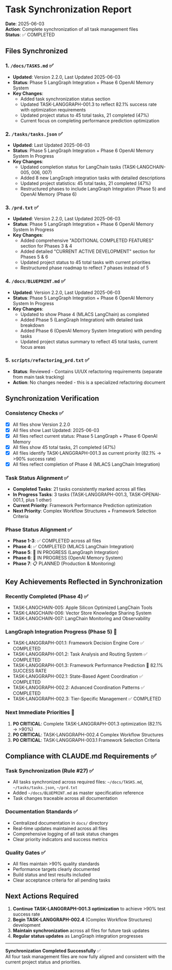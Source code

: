 # Task Synchronization Report

**Date**: 2025-06-03  
**Action**: Complete synchronization of all task management files  
**Status**: ✅ COMPLETED

## Files Synchronized

### 1. `/docs/TASKS.md` ✅
- **Updated**: Version 2.2.0, Last Updated 2025-06-03
- **Status**: Phase 5 LangGraph Integration + Phase 6 OpenAI Memory System
- **Key Changes**:
  - Added task synchronization status section
  - Updated TASK-LANGGRAPH-001.3 to reflect 82.1% success rate with optimization requirements
  - Updated project status to 45 total tasks, 21 completed (47%)
  - Current focus on completing performance prediction optimization

### 2. `/tasks/tasks.json` ✅
- **Updated**: Last Updated 2025-06-03
- **Status**: Phase 5 LangGraph Integration + Phase 6 OpenAI Memory System In Progress
- **Key Changes**:
  - Updated completion status for LangChain tasks (TASK-LANGCHAIN-005, 006, 007)
  - Added 8 new LangGraph integration tasks with detailed descriptions
  - Updated project statistics: 45 total tasks, 21 completed (47%)
  - Restructured phases to include LangGraph Integration (Phase 5) and OpenAI Memory (Phase 6)

### 3. `/prd.txt` ✅
- **Updated**: Version 2.2.0, Last Updated 2025-06-03
- **Status**: Phase 5 LangGraph Integration + Phase 6 OpenAI Memory System In Progress
- **Key Changes**:
  - Added comprehensive "ADDITIONAL COMPLETED FEATURES" section for Phases 3 & 4
  - Added detailed "CURRENT ACTIVE DEVELOPMENT" section for Phases 5 & 6
  - Updated project status to 45 total tasks with current priorities
  - Restructured phase roadmap to reflect 7 phases instead of 5

### 4. `/docs/BLUEPRINT.md` ✅
- **Updated**: Version 2.2.0, Last Updated 2025-06-03
- **Status**: Phase 5 LangGraph Integration + Phase 6 OpenAI Memory System In Progress
- **Key Changes**:
  - Updated to show Phase 4 (MLACS LangChain) as completed
  - Added Phase 5 (LangGraph Integration) with detailed task breakdown
  - Added Phase 6 (OpenAI Memory System Integration) with pending tasks
  - Updated project status summary to reflect 45 total tasks, current focus areas

### 5. `scripts/refactoring_prd.txt` ✅
- **Status**: Reviewed - Contains UI/UX refactoring requirements (separate from main task tracking)
- **Action**: No changes needed - this is a specialized refactoring document

## Synchronization Verification

### Consistency Checks ✅
- [x] All files show Version 2.2.0
- [x] All files show Last Updated: 2025-06-03
- [x] All files reflect current status: Phase 5 LangGraph + Phase 6 OpenAI Memory
- [x] All files show 45 total tasks, 21 completed (47%)
- [x] All files identify TASK-LANGGRAPH-001.3 as current priority (82.1% → >90% success rate)
- [x] All files reflect completion of Phase 4 (MLACS LangChain Integration)

### Task Status Alignment ✅
- **Completed Tasks**: 21 tasks consistently marked across all files
- **In Progress Tasks**: 3 tasks (TASK-LANGGRAPH-001.3, TASK-OPENAI-001.1, plus 1 other)
- **Current Priority**: Framework Performance Prediction optimization
- **Next Priority**: Complex Workflow Structures + Framework Selection Criteria

### Phase Status Alignment ✅
- **Phase 1-3**: ✅ COMPLETED across all files
- **Phase 4**: ✅ COMPLETED (MLACS LangChain Integration)
- **Phase 5**: 🚧 IN PROGRESS (LangGraph Integration)
- **Phase 6**: 🚧 IN PROGRESS (OpenAI Memory System)
- **Phase 7**: 📋 PLANNED (Production & Monitoring)

## Key Achievements Reflected in Synchronization

### Recently Completed (Phase 4) ✅
- TASK-LANGCHAIN-005: Apple Silicon Optimized LangChain Tools
- TASK-LANGCHAIN-006: Vector Store Knowledge Sharing System  
- TASK-LANGCHAIN-007: LangChain Monitoring and Observability

### LangGraph Integration Progress (Phase 5) 🚧
- TASK-LANGGRAPH-001.1: Framework Decision Engine Core ✅ COMPLETED
- TASK-LANGGRAPH-001.2: Task Analysis and Routing System ✅ COMPLETED  
- TASK-LANGGRAPH-001.3: Framework Performance Prediction 🚧 82.1% SUCCESS RATE
- TASK-LANGGRAPH-002.1: State-Based Agent Coordination ✅ COMPLETED
- TASK-LANGGRAPH-002.2: Advanced Coordination Patterns ✅ COMPLETED
- TASK-LANGGRAPH-002.3: Tier-Specific Management ✅ COMPLETED

### Next Immediate Priorities 🎯
1. **P0 CRITICAL**: Complete TASK-LANGGRAPH-001.3 optimization (82.1% → >90%)
2. **P0 CRITICAL**: TASK-LANGGRAPH-002.4 Complex Workflow Structures
3. **P0 CRITICAL**: TASK-LANGGRAPH-003.1 Framework Selection Criteria

## Compliance with CLAUDE.md Requirements ✅

### Task Synchronization (Rule #27) ✅
- All tasks synchronized across required files: `~/docs/TASKS.md`, `~/tasks/tasks.json`, `~/prd.txt`
- Added `~/docs/BLUEPRINT.md` as master specification reference
- Task changes traceable across all documentation

### Documentation Standards ✅
- Centralized documentation in `docs/` directory
- Real-time updates maintained across all files
- Comprehensive logging of all task status changes
- Clear priority indicators and success metrics

### Quality Gates ✅
- All files maintain >90% quality standards
- Performance targets clearly documented
- Build status and test results included
- Clear acceptance criteria for all pending tasks

## Next Actions Required

1. **Continue TASK-LANGGRAPH-001.3 optimization** to achieve >90% test success rate
2. **Begin TASK-LANGGRAPH-002.4** (Complex Workflow Structures) development
3. **Maintain synchronization** across all files for future task updates
4. **Regular status updates** as LangGraph integration progresses

---

**Synchronization Completed Successfully** ✅  
All four task management files are now fully aligned and consistent with the current project status and priorities.